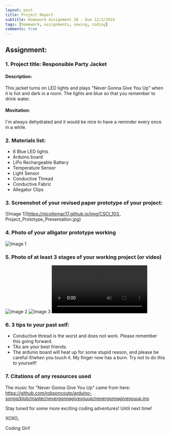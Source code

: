 ```yaml
---
layout: post
title: Project Report 
subtitle: Homework Assignment 18 - Due 12/2/2019
tags: [homework, assignments, sewing, coding]
comments: true
---
```


## Assignment:
### 1. Project title: Responsible Party Jacket
#### Description: 
This jacket turns on LED lights and plays "Never Gonna Give You Up" when it is hot and dark in a room. The lights are blue so that you remember to drink water.
#### Movitation: 
I'm always dehydrated and it would be nice to have a reminder every once in a while. 

### 2. Materials list: 
 * 6 Blue LED lights 
 * Arduino board 
 * LiPo Rechargeable Battery
 * Temperature Sensor
 * Light Sensor 
 * Conductive Thread
 * Conductive Fabric 
 * Allegator Clips

### 3. Screenshot of your revised paper prototype of your project:
![Image 1](https://nicollemac17.github.io/img/CSCI_103_ Project_Prototype_Presentation.jpg)

### 4. Photo of your alligator prototype working
![Image 1](https://nicollemac17.github.io/img/IMG_3842.jpg)

### 5. Photo of at least 3 stages of your working project (or video)
![Image 2](https://nicollemac17.github.io/img/IMG_8892.jpg)
![Image 3](https://nicollemac17.github.io/img/IMG_0571.jpg)
![Video 4](https://nicollemac17.github.io/img/IMG_3017.MOV)


### 6. 3 tips to your past self: 
 * Conductive thread is the worst and does not work. Please remember this going forward. 
 * TAs are your best friends. 
 * The ardunio board will heat up for some stupid reason, and please be careful if/when you touch it. My finger now has a burn. Try not to do this to yourself! 

### 7. Citations of any resources used
The music for "Never Gonna Give You Up" came from here: https://github.com/robsoncouto/arduino-songs/blob/master/nevergonnagiveyouup/nevergonnagiveyouup.ino

Stay tuned for some more exciting coding adventures! Until next time!

XOXO,

Coding Girl! 
